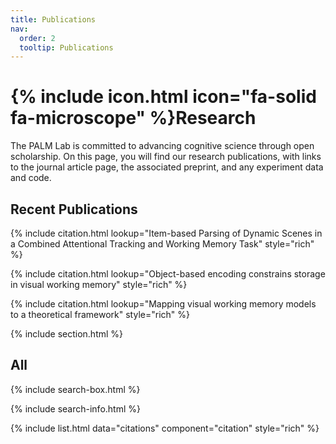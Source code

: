 ```yaml
---
title: Publications
nav:
  order: 2
  tooltip: Publications
---
```


# {% include icon.html icon="fa-solid fa-microscope" %}Research

The PALM Lab is committed to advancing cognitive science through open scholarship. On this page, you will find our research publications, with links to the journal article page, the associated preprint, and any experiment data and code. 

## Recent Publications

{% include citation.html lookup="Item-based Parsing of Dynamic Scenes in a Combined Attentional Tracking and
    Working Memory Task" style="rich" %}

{% include citation.html lookup="Object-based encoding constrains storage in visual working memory" style="rich" %}

{% include citation.html lookup="Mapping visual working memory models to a theoretical framework" style="rich" %}

{% include section.html %}

## All

{% include search-box.html %}

{% include search-info.html %}

{% include list.html data="citations" component="citation" style="rich" %}
